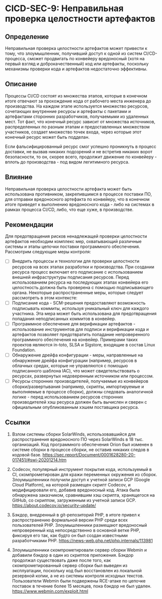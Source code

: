 # CICD-SEC-9: Неправильная проверка целостности артефактов
## Определение
Неправильная проверка целостности артефактов может привести к тому, что злоумышленник, получивший доступ к одной из систем CI/CD-процесса, сможет продвигать по конвейеру вредоносный (хотя на первый взгляд и доброкачественный) код или артефакты, поскольку механизмы проверки кода и артефактов недостаточно эффективны.

## Описание
Процессы CI/CD состоят из множества этапов, которые в конечном итоге отвечают за прохождение кода от рабочего места инженера до производства. На каждом этапе используется множество ресурсов, сочетающих внутренние ресурсы и артефакты с пакетами и артефактами сторонних разработчиков, получаемыми из удаленных мест. Тот факт, что конечный ресурс зависит от множества источников, распределенных по разным этапам и предоставленных множеством участников, создает множество точек входа, через которые этот конечный ресурс может быть подделан.

Если фальсифицированный ресурс смог успешно проникнуть в процесс доставки, не вызвав никаких подозрений и не встретив никаких ворот безопасности, то он, скорее всего, продолжит движение по конвейеру - вплоть до производства - под видом легитимного ресурса.

## Влияние
Неправильная проверка целостности артефакта может быть использована противником, закрепившимся в процессе поставки ПО, для отправки вредоносного артефакта по конвейеру, что в конечном итоге приведет к выполнению вредоносного кода - либо на системах в рамках процесса CI/CD, либо, что еще хуже, в производстве.

## Рекомендации
Для предотвращения рисков ненадлежащей проверки целостности артефактов необходим комплекс мер, охватывающий различные системы и этапы цепочки поставки программного обеспечения. Рассмотрим следующие меры контроля:
- [ ] Внедрить процессы и технологии для проверки целостности ресурсов на всех этапах разработки и производства. При создании ресурса процесс включает его подписание с использованием внешней инфраструктуры подписания ресурсов. Перед использованием ресурса на последующих этапах конвейера его целостность должна быть проверена с помощью подписывающего органа. Некоторые распространенные меры, которые следует рассмотреть в этом контексте:
- [ ] Подписание кода - SCM-решения предоставляют возможность подписывать коммиты, используя уникальный ключ для каждого участника. Эта мера может быть использована для предотвращения попадания неподписанных коммитов в конвейер.
- [ ] Программное обеспечение для верификации артефактов - использование инструментов для подписи и верификации кода и артефактов позволяет предотвратить попадание непроверенного программного обеспечения на конвейер. Примерами таких проектов являются in-toto, SLSA и Sigstore, входящие в состав Linux Foundation.
- [ ] Обнаружение дрейфа конфигурации - меры, направленные на обнаружение дрейфа конфигурации (например, ресурсов в облачных средах, которые не управляются с помощью подписанного шаблона IAC), что может свидетельствовать о ресурсах, развернутых недоверенным источником или процессом.
- [ ] Ресурсы сторонних производителей, получаемые из конвейеров сборки/развертывания (например, скрипты, импортируемые и выполняемые в процессе сборки), должны следовать аналогичной логике - перед использованием ресурсов сторонних производителей хэш ресурса должен быть вычислен и сверен с официальным опубликованным хэшем поставщика ресурса.
## Ссылки
1. Взлом системы сборки SolarWinds, использовавшийся для распространения вредоносного ПО через SolarWinds в 18 тыс. организаций. Код программного обеспечения Orion был изменен в системе сборки в процессе сборки, не оставив никаких следов в кодовой базе.
https://sec.report/Document/0001628280-20-017451/#swi-20201214.htm

2. Codecov, популярный инструмент покрытия кода, используемый в CI, скомпрометирован для кражи переменных окружения из сборок. Злоумышленники получили доступ к учетной записи GCP (Google Cloud Platform), на которой размещен скрипт Codecov, и модифицировали его, добавив вредоносный код. Атака была обнаружена заказчиком, сравнившим хэш скрипта, хранящегося на GitHub, со скриптом, загруженным из учетной записи GCP.
https://about.codecov.io/security-update/

3. Бэкдор, внедренный в git-репозиторий PHP, в итоге привел к распространению формальной версии PHP среди всех пользователей PHP. Злоумышленники размещают вредоносный непроверенный код непосредственно в основной ветке PHP, фиксируя его так, как будто он был создан известными разработчиками PHP.
https://news-web.php.net/php.internals/113981

4. Злоумышленники скомпрометировали сервер сборки Webmin и добавили бэкдор в один из скриптов приложения. Бэкдор продолжал существовать даже после того, как скомпрометированный сервер сборки был выведен из эксплуатации, поскольку код был восстановлен из локальной резервной копии, а не из системы контроля исходных текстов. Пользователи Webmin были подвержены RCE-атаке по цепочке поставок в течение более 15 месяцев, пока бэкдор не был удален.
https://www.webmin.com/exploit.html